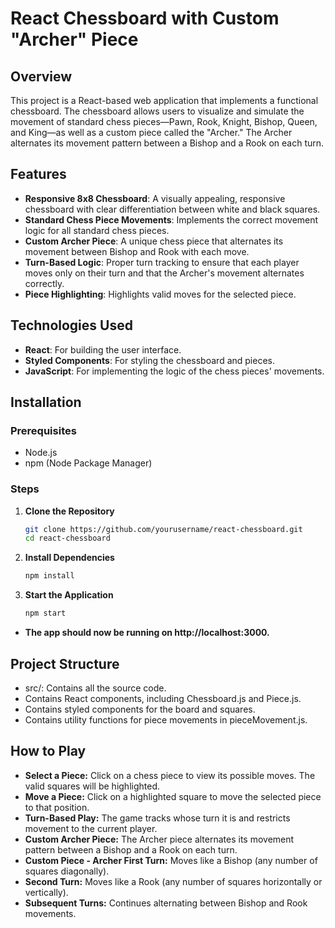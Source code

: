 # React Chessboard with Custom "Archer" Piece

## Overview

This project is a React-based web application that implements a functional chessboard. The chessboard allows users to visualize and simulate the movement of standard chess pieces—Pawn, Rook, Knight, Bishop, Queen, and King—as well as a custom piece called the "Archer." The Archer alternates its movement pattern between a Bishop and a Rook on each turn.

## Features

- **Responsive 8x8 Chessboard**: A visually appealing, responsive chessboard with clear differentiation between white and black squares.
- **Standard Chess Piece Movements**: Implements the correct movement logic for all standard chess pieces.
- **Custom Archer Piece**: A unique chess piece that alternates its movement between Bishop and Rook with each move.
- **Turn-Based Logic**: Proper turn tracking to ensure that each player moves only on their turn and that the Archer's movement alternates correctly.
- **Piece Highlighting**: Highlights valid moves for the selected piece.

## Technologies Used

- **React**: For building the user interface.
- **Styled Components**: For styling the chessboard and pieces.
- **JavaScript**: For implementing the logic of the chess pieces' movements.

## Installation

### Prerequisites

- Node.js
- npm (Node Package Manager)

### Steps

1. **Clone the Repository**

   ```bash
   git clone https://github.com/yourusername/react-chessboard.git
   cd react-chessboard

2. **Install Dependencies**

   ```bash
   npm install
3. **Start the Application**

   ```bash
   npm start
-  **The app should now be running on http://localhost:3000.**

## Project Structure
- src/: Contains all the source code.
- Contains React components, including Chessboard.js and Piece.js.
- Contains styled components for the board and squares.
- Contains utility functions for piece movements in pieceMovement.js.

## How to Play
- **Select a Piece:** Click on a chess piece to view its possible moves. The valid squares will be highlighted.
- **Move a Piece:** Click on a highlighted square to move the selected piece to that position.
- **Turn-Based Play:** The game tracks whose turn it is and restricts movement to the current player.
- **Custom Archer Piece:** The Archer piece alternates its movement pattern between a Bishop and a Rook on each turn.
- **Custom Piece - Archer
First Turn:** Moves like a Bishop (any number of squares diagonally).
- **Second Turn:** Moves like a Rook (any number of squares horizontally or vertically).
- **Subsequent Turns:** Continues alternating between Bishop and Rook movements.
